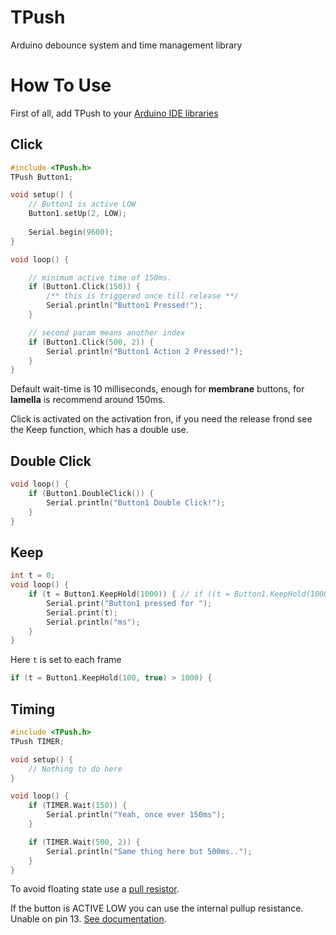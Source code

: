 # TPush
Arduino debounce system and time management library

# How To Use

First of all, add TPush to your [Arduino IDE libraries](https://www.arduino.cc/en/Guide/Libraries)

## Click
```C++
#include <TPush.h>
TPush Button1;

void setup() {
    // Button1 is active LOW
    Button1.setUp(2, LOW);
    
    Serial.begin(9600);
}

void loop() {

    // minimum active time of 150ms. 
    if (Button1.Click(150)) {
        /** this is triggered once till release **/
        Serial.println("Button1 Pressed!");
    }

    // second param means another index
    if (Button1.Click(500, 2)) {
        Serial.println("Button1 Action 2 Pressed!");
    }
}
```
Default wait-time is 10 milliseconds, enough for **membrane** buttons, for **lamella** is recommend around 150ms.

Click is activated on the activation fron, if you need the release frond see the Keep function, which has a double use.

## Double Click

```C++
void loop() {
    if (Button1.DoubleClick()) {
        Serial.println("Button1 Double Click!");
    }
}
```

## Keep

```C++
int t = 0;
void loop() {
    if (t = Button1.KeepHold(1000)) { // if ((t = Button1.KeepHold(1000)) > x)
        Serial.print("Button1 pressed for ");
        Serial.print(t);
        Serial.println("ms");
    }
}
```

Here ```t``` is set to each frame
```C++
if (t = Button1.KeepHold(100, true) > 1000) {
```

## Timing

```C++
#include <TPush.h>
TPush TIMER;

void setup() {
    // Nothing to do here
}

void loop() {
    if (TIMER.Wait(150)) {
        Serial.println("Yeah, once ever 150ms");
    }

    if (TIMER.Wait(500, 2)) {
        Serial.println("Same thing here but 500ms..");
    }
}

```

To avoid floating state use a [pull resistor](https://en.wikipedia.org/wiki/Pull-up_resistor).

If the button is ACTIVE LOW you can use the internal pullup resistance. Unable on pin 13. [See documentation](https://www.arduino.cc/en/Tutorial/DigitalPins).
